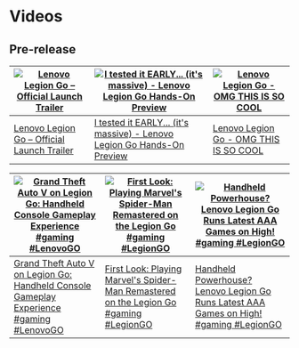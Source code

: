 # Videos
## Pre-release
| [![Lenovo Legion Go – Official Launch Trailer](https://img.youtube.com/vi/BLD-dg1C_XU/0.jpg)](https://www.youtube.com/watch?v=BLD-dg1C_XU "Lenovo Legion Go – Official Launch Trailer") | [![I tested it EARLY... (it's massive) - Lenovo Legion Go Hands-On Preview](https://img.youtube.com/vi/OO_WqQ4ZRTw/0.jpg)](https://www.youtube.com/watch?v=OO_WqQ4ZRTw "I tested it EARLY... (it's massive) - Lenovo Legion Go Hands-On Preview") | [![Lenovo Legion Go - OMG THIS IS SO COOL](https://img.youtube.com/vi/hql6doE-Ccw/0.jpg)](https://www.youtube.com/watch?v=hql6doE-Ccw "Lenovo Legion Go - OMG THIS IS SO COOL") |
|--------------|------------|------------|
| [Lenovo Legion Go – Official Launch Trailer](https://www.youtube.com/watch?v=BLD-dg1C_XU) | [I tested it EARLY... (it's massive) - Lenovo Legion Go Hands-On Preview](https://www.youtube.com/watch?v=OO_WqQ4ZRTw) | [Lenovo Legion Go - OMG THIS IS SO COOL](https://www.youtube.com/watch?v=hql6doE-Ccw) |

| [![Grand Theft Auto V on Legion Go: Handheld Console Gameplay Experience #gaming #LenovoGO](https://img.youtube.com/vi/O1uihtpmLcI/0.jpg)](https://www.youtube.com/shorts/O1uihtpmLcI "Grand Theft Auto V on Legion Go: Handheld Console Gameplay Experience #gaming #LenovoGO") | [![First Look: Playing Marvel's Spider-Man Remastered on the Legion Go #gaming #LegionGO](https://img.youtube.com/vi/zewcqpzRHJs/0.jpg)](https://www.youtube.com/shorts/zewcqpzRHJs "First Look: Playing Marvel's Spider-Man Remastered on the Legion Go #gaming #LegionGO") | [![Handheld Powerhouse? Lenovo Legion Go Runs Latest AAA Games on High! #gaming #LegionGO](https://img.youtube.com/vi/wIDMtyOOSpI/0.jpg)](https://www.youtube.com/shorts/wIDMtyOOSpI "Handheld Powerhouse? Lenovo Legion Go Runs Latest AAA Games on High! #gaming #LegionGO") |
|--------------|-----------|------------|
| [Grand Theft Auto V on Legion Go: Handheld Console Gameplay Experience #gaming #LenovoGO](https://www.youtube.com/shorts/O1uihtpmLcI) | [First Look: Playing Marvel's Spider-Man Remastered on the Legion Go #gaming #LegionGO](https://www.youtube.com/shorts/zewcqpzRHJs) | [Handheld Powerhouse? Lenovo Legion Go Runs Latest AAA Games on High! #gaming #LegionGO](https://www.youtube.com/shorts/wIDMtyOOSpI) |
